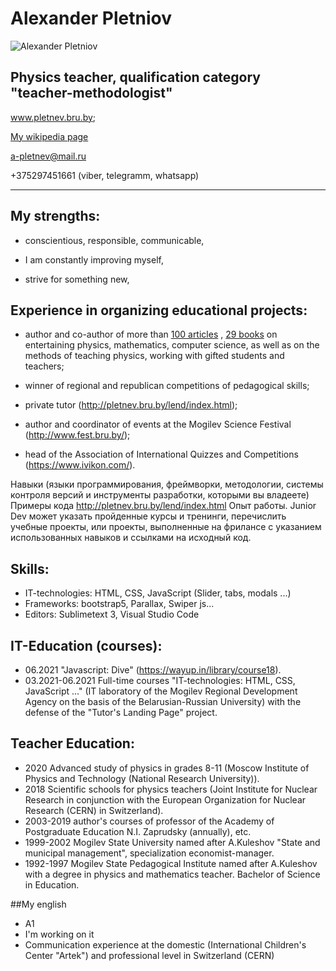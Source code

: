 # Alexander Pletniov
![Alexander Pletniov](http://pletnev.bru.by/lend/img/slider/1.JPG)

Physics teacher, qualification category "teacher-methodologist"
---
<a href="http://pletnev.bru.by/lend/index.html">www.pletnev.bru.by</a>; 

<a href="https://ru.wikipedia.org/wiki/Плетнёв,_Александр_Эдуардович">My wikipedia page</a>

a-pletnev@mail.ru

+375297451661 (viber, telegramm, whatsapp)


---

## Му strengths:

* conscientious, responsible, communicable,

* I am constantly improving myself,

* strive for something new,

## Experience in organizing educational projects:
* author and co-author of more than <a href="http://pletnev.bru.by/load/ads/ads/moi_publiukacii/39-1-0-173">100 articles</a>
, <a href="http://pletnev.moy.su/index/knigi/0-12">29 books</a> on entertaining physics, mathematics, computer science, as well as on the methods of teaching physics, working with gifted students and teachers;

* winner of regional and republican competitions of pedagogical skills;

* private tutor (http://pletnev.bru.by/lend/index.html);

* author and coordinator of events at the Mogilev Science Festival (http://www.fest.bru.by/);

* head of the Association of International Quizzes and Competitions (https://www.ivikon.com/).

Навыки (языки программирования, фреймворки, методологии, системы контроля версий и инструменты разработки, которыми вы владеете)
Примеры кода
http://pletnev.bru.by/lend/index.html
Опыт работы. Junior Dev может указать пройденные курсы и тренинги, перечислить учебные проекты, или проекты, выполненные на фрилансе с указанием использованных навыков и ссылками на исходный код.
## Skills:
* IT-technologies: HTML, CSS, JavaScript (Slider, tabs, modals ...)
* Frameworks: bootstrap5, Parallax, Swiper js...
* Editors: Sublimetext 3, Visual Studio Code
## IT-Education (courses):
* 06.2021 "Javascript: Dive" (https://wayup.in/library/course18).
* 03.2021-06.2021 Full-time courses "IT-technologies: HTML, CSS, JavaScript ..." (IT laboratory of the Mogilev Regional Development Agency on the basis of the Belarusian-Russian University) with the defense of the "Tutor's Landing Page" project.
## Teacher Education:
* 2020 Advanced study of physics in grades 8-11 (Moscow Institute of Physics and Technology (National Research University)).
* 2018 Scientific schools for physics teachers (Joint Institute for Nuclear Research in conjunction with the European Organization for Nuclear Research (CERN) in Switzerland).
* 2003-2019 author's courses of professor of the Academy of Postgraduate Education N.I. Zaprudsky (annually), etc.
* 1999-2002 Mogilev State University named after A.Kuleshov "State and municipal management", specialization economist-manager.
* 1992-1997 Mogilev State Pedagogical Institute named after A.Kuleshov with a degree in physics and mathematics teacher. Bachelor of Science in Education.

##My english
* A1
* I'm working on it
* Communication experience at the domestic (International Children's Center "Artek") and professional level in Switzerland (CERN)


